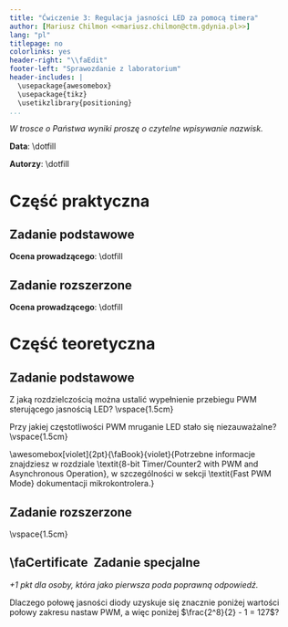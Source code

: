 ```yaml
---
title: "Ćwiczenie 3: Regulacja jasności LED za pomocą timera"
author: [Mariusz Chilmon <<mariusz.chilmon@ctm.gdynia.pl>>]
lang: "pl"
titlepage: no
colorlinks: yes
header-right: "\\faEdit"
footer-left: "Sprawozdanie z laboratorium"
header-includes: |
  \usepackage{awesomebox}
  \usepackage{tikz}
  \usetikzlibrary{positioning}
...
```


_W trosce o Państwa wyniki proszę o czytelne wpisywanie nazwisk._

**Data**: \dotfill

**Autorzy**: \dotfill

# Część praktyczna

## Zadanie podstawowe

**Ocena prowadzącego**: \dotfill

## Zadanie rozszerzone

**Ocena prowadzącego**: \dotfill

# Część teoretyczna

## Zadanie podstawowe

Z jaką rozdzielczością można ustalić wypełnienie przebiegu PWM sterującego jasnością LED?
\vspace{1.5cm}

Przy jakiej częstotliwości PWM mruganie LED stało się niezauważalne?
\vspace{1.5cm}

\awesomebox[violet]{2pt}{\faBook}{violet}{Potrzebne informacje znajdziesz w rozdziale \textit{8-bit Timer/Counter2 with PWM and Asynchronous Operation}, w szczególności w sekcji \textit{Fast PWM Mode} dokumentacji mikrokontrolera.}

## Zadanie rozszerzone

\vspace{1.5cm}

## \faCertificate&nbsp; Zadanie specjalne

_+1 pkt dla osoby, która jako pierwsza poda poprawną odpowiedź._

Dlaczego połowę jasności diody uzyskuje się znacznie poniżej wartości połowy zakresu nastaw PWM, a&nbsp;więc poniżej $\frac{2^8}{2} - 1 = 127$?
